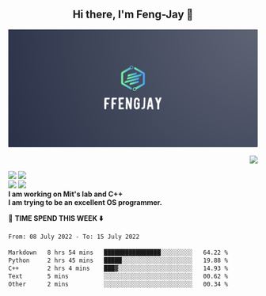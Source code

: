 <h2 align="center"> Hi there, I'm Feng-Jay 👋 </h2>  

![](https://github.com/Feng-Jay/DataStruct/blob/master/Image/1.png)  

<img align="right" src="https://github-readme-stats.vercel.app/api?username=Feng-Jay&show_icons=true&icon_color=CE1D2D&text_color=718096&bg_color=ffffff&hide_title=true" />


&emsp;

![](https://visitor-badge.glitch.me/badge?page_id=Feng-Jay.readme)
![](https://img.shields.io/badge/Concentrate-Cpp-blue)  
![](https://img.shields.io/badge/Rust-primer-orange)
![](https://img.shields.io/badge/Target-OS-9cf)  
**I am working on Mit's lab and C++**  
**I am trying to be an excellent OS programmer.**  


📘 **TIME SPEND THIS WEEK ⬇️**
<!--START_SECTION:waka-->

```text
From: 08 July 2022 - To: 15 July 2022

Markdown   8 hrs 54 mins   ████████████████░░░░░░░░░   64.22 %
Python     2 hrs 45 mins   █████░░░░░░░░░░░░░░░░░░░░   19.88 %
C++        2 hrs 4 mins    ███▓░░░░░░░░░░░░░░░░░░░░░   14.93 %
Text       5 mins          ░░░░░░░░░░░░░░░░░░░░░░░░░   00.62 %
Other      2 mins          ░░░░░░░░░░░░░░░░░░░░░░░░░   00.34 %
```

<!--END_SECTION:waka-->
